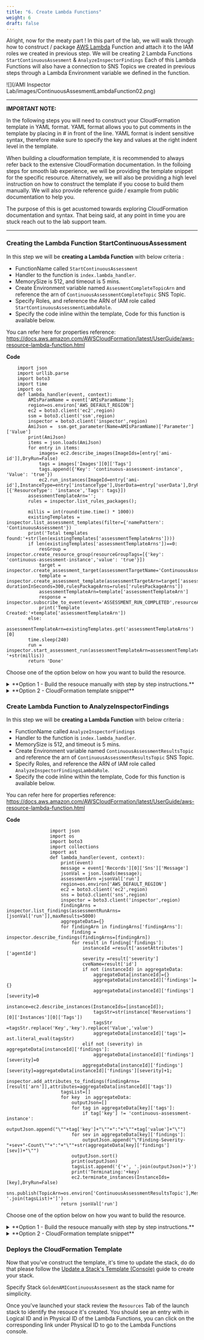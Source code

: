 ```yaml
---
title: "6. Create Lambda Functions"
weight: 6
draft: false
---
```


Alright, now for the meaty part !
In this part of the lab, we will walk through how to construct / package [AWS Lambda](https://docs.aws.amazon.com/lambda/latest/dg/welcome.html) Function and attach it to the IAM roles we created in previous step. We will be creating 2 Lambda Functions `StartContinuousAssesment` & `AnalyzeInspectorFindings` Each of this Lambda Functions will also have a connection to SNS Topics we created in previous steps through a Lambda Environment variable we defined in the function.

![](/AMI Inspector Lab/images/ContinuousAssesmentLambdaFunction02.png)

---

**IMPORTANT NOTE:**

In the following steps you will need to construct your CloudFormation template in YAML format.
YAML format allows you to put comments in the template by placing in # in front of the line.
YAML format is indent sensitive syntax, therefore make sure to specify the key and values at the right indent level in the template.

When building a cloudformation template, it is recommended to always refer back to the extensive CloudFormation documentation.
In the folloing steps for smooth lab experience, we will be providing the template snippet for the specific resource.
Alternatively, we will also be providing a high level instruction on how to construct the template if you coose to build them manually. We will also provide reference guide / example from public documentation to help you. 
    
The purpose of this is get acustomed towards exploring CloudFormation documentation and syntax.
That being said, at any point in time you are stuck reach out to the lab support team.

---

### Creating the Lambda Function StartContinuousAssessment

In this step we will be **creating a Lambda Function** with below criteria :
    
* FunctionName called `StartContinuousAssessment`
* Handler to the function is `index.lambda_handler`.
* MemorySize is 512, and timeout is 5 mins.
* Create Environment variable named `AssesmentCompleteTopicArn` and reference the arn of `ContinuousAssessmentCompleteTopic` SNS Topic.
* Specify Roles, and reference the ARN of IAM role called `StartContinuousAssessmentLambdaRole`.
* Specify the code inline within the template, Code for this function is available below.

You can refer here for properties reference: https://docs.aws.amazon.com/AWSCloudFormation/latest/UserGuide/aws-resource-lambda-function.html


**Code**

```
    import json
    import urllib.parse
    import boto3
    import time
    import os
    def lambda_handler(event, context):
        AMIsParamName = event['AMIsParamName'];
        region=os.environ['AWS_DEFAULT_REGION']
        ec2 = boto3.client('ec2',region)
        ssm = boto3.client('ssm',region)
        inspector = boto3.client('inspector',region)
        AmiJson =  ssm.get_parameter(Name=AMIsParamName)['Parameter']['Value']
        print(AmiJson)
        items = json.loads(AmiJson)
        for entry in items:
            images= ec2.describe_images(ImageIds=[entry['ami-id']],DryRun=False)
            tags = images['Images'][0]['Tags']
            tags.append({'Key': 'continuous-assessment-instance', 'Value': 'true'})
            ec2.run_instances(ImageId=entry['ami-id'],InstanceType=entry['instanceType'],UserData=entry['userData'],DryRun=False,MaxCount=1,MinCount=1,TagSpecifications=[{'ResourceType': 'instance','Tags': tags}])
        assessmentTemplateArn='';
        rules = inspector.list_rules_packages();
        
        millis = int(round(time.time() * 1000))
        existingTemplates = inspector.list_assessment_templates(filter={'namePattern': 'ContinuousAssessment'})
        print('Total templates found:'+str(len(existingTemplates['assessmentTemplateArns'])))
        if len(existingTemplates['assessmentTemplateArns'])==0:
            resGroup = inspector.create_resource_group(resourceGroupTags=[{'key': 'continuous-assessment-instance','value': 'true'}])
            target = inspector.create_assessment_target(assessmentTargetName='ContinuousAssessment',resourceGroupArn=resGroup['resourceGroupArn'])
            template = inspector.create_assessment_template(assessmentTargetArn=target['assessmentTargetArn'],assessmentTemplateName='ContinuousAssessment', durationInSeconds=300,rulesPackageArns=rules['rulesPackageArns'])
            assessmentTemplateArn=template['assessmentTemplateArn']
            response = inspector.subscribe_to_event(event='ASSESSMENT_RUN_COMPLETED',resourceArn=template['assessmentTemplateArn'],topicArn=os.environ['AssesmentCompleteTopicArn']) 
            print('Template Created:'+template['assessmentTemplateArn'])
        else:
            assessmentTemplateArn=existingTemplates.get('assessmentTemplateArns')[0]
        time.sleep(240)
        run = inspector.start_assessment_run(assessmentTemplateArn=assessmentTemplateArn,assessmentRunName='ContinuousAssessment'+'-'+str(millis))
        return 'Done'
```



Choose one of the option below on how you want to build the resource.

<details><summary>**Option 1 - Build the resouce manually with step by step instructions.**</summary>
<p>    

* Open your notepad / text editor, edit the file named  `GoldenAMIContinuousAssesment.yml`.
* Right under the previous resource, still inside the `Resources:` section do the following.
* Create a resource named `StartContinuousAssessmentLambdaFunction` of type `AWS::Lambda::Function`.
* Under `Properties` section create `FunctionName` with `StartContinuousAssessment` as the value.
* Under `Properties` create `Handler` with `index.lambda_handler` as the value.
* Under `Properties` create `MemorySize` with `512` as the value.
* Under `Properties` create `Runtime` with `python3.6` as the value.
* Under `Properties` create `Timeout` with `300` as the value.
* Under `Properties` create `Environment` under it, following after that, create `Variables` under `Environment`.
    * Under `Variables` then create a key called `AssesmentCompleteTopicArn` and reference the value `ContinuousAssessmentCompleteTopic` using !Ref intrinsic function. Reference: https://docs.aws.amazon.com/AWSCloudFormation/latest/UserGuide/intrinsic-function-reference-ref.html
* In the `Properties` section create a `Role` property and using the !GetAtt intrinsic function reference the IAM role Arn you created in previous step called `StartContinuousAssessmentLambdaRole` Reference: https://docs.aws.amazon.com/AWSCloudFormation/latest/UserGuide/intrinsic-function-reference-getatt.html
* In the `Properties` section create a `Code` property and specify the lambda function code using in line code, copu & paste below. To place in multiple line, in yaml you can use the | sign then place the remaining code below it. Example : https://aws.amazon.com/blogs/infrastructure-and-automation/deploying-aws-lambda-functions-using-aws-cloudformation-the-portable-way/

</p>
</details>

<details><summary>**Option 2 - CloudFormation template snippet**</summary>

**READ >>** Below snippet must be specified within `Resources:` section of the cloudformation template.

```
  StartContinuousAssessmentLambdaFunction: 
    Properties: 
      Code: 
        ZipFile: |
            import json
            import urllib.parse
            import boto3
            import time
            import os
            def lambda_handler(event, context):
                AMIsParamName = event['AMIsParamName'];
                region=os.environ['AWS_DEFAULT_REGION']
                ec2 = boto3.client('ec2',region)
                ssm = boto3.client('ssm',region)
                inspector = boto3.client('inspector',region)
                AmiJson =  ssm.get_parameter(Name=AMIsParamName)['Parameter']['Value']
                print(AmiJson)
                items = json.loads(AmiJson)
                for entry in items:
                    images= ec2.describe_images(ImageIds=[entry['ami-id']],DryRun=False)
                    tags = images['Images'][0]['Tags']
                    tags.append({'Key': 'continuous-assessment-instance', 'Value': 'true'})
                    ec2.run_instances(ImageId=entry['ami-id'],InstanceType=entry['instanceType'],UserData=entry['userData'],DryRun=False,MaxCount=1,MinCount=1,TagSpecifications=[{'ResourceType': 'instance','Tags': tags}])
                assessmentTemplateArn='';
                rules = inspector.list_rules_packages();
                
                millis = int(round(time.time() * 1000))
                existingTemplates = inspector.list_assessment_templates(filter={'namePattern': 'ContinuousAssessment'})
                print('Total templates found:'+str(len(existingTemplates['assessmentTemplateArns'])))
                if len(existingTemplates['assessmentTemplateArns'])==0:
                    resGroup = inspector.create_resource_group(resourceGroupTags=[{'key': 'continuous-assessment-instance','value': 'true'}])
                    target = inspector.create_assessment_target(assessmentTargetName='ContinuousAssessment',resourceGroupArn=resGroup['resourceGroupArn'])
                    template = inspector.create_assessment_template(assessmentTargetArn=target['assessmentTargetArn'],assessmentTemplateName='ContinuousAssessment', durationInSeconds=300,rulesPackageArns=rules['rulesPackageArns'])
                    assessmentTemplateArn=template['assessmentTemplateArn']
                    response = inspector.subscribe_to_event(event='ASSESSMENT_RUN_COMPLETED',resourceArn=template['assessmentTemplateArn'],topicArn=os.environ['AssesmentCompleteTopicArn']) 
                    print('Template Created:'+template['assessmentTemplateArn'])
                else:
                    assessmentTemplateArn=existingTemplates.get('assessmentTemplateArns')[0]
                time.sleep(240)
                run = inspector.start_assessment_run(assessmentTemplateArn=assessmentTemplateArn,assessmentRunName='ContinuousAssessment'+'-'+str(millis))
                return 'Done'
      Environment: 
        Variables: 
          AssesmentCompleteTopicArn: !Ref "ContinuousAssessmentCompleteTopic"
      Handler: index.lambda_handler
      MemorySize: 512
      Role: !GetAtt "StartContinuousAssessmentLambdaRole.Arn"
      Runtime: python3.6
      Timeout: 300
      FunctionName: "StartContinuousAssessment"
    Type: "AWS::Lambda::Function"
```

</details>


### Create Lambda Function to AnalyzeInspectorFindings


In this step we will be **creating a Lambda Function** with below criteria :
    
* FunctionName called `AnalyzeInspectorFindings`
* Handler to the function is `index.lambda_handler`.
* MemorySize is 512, and timeout is 5 mins.
* Create Environment variable named `ContinuousAssessmentResultsTopic` and reference the arn of `ContinuousAssessmentResultsTopic` SNS Topic.
* Specify Roles, and reference the ARN of IAM role called `AnalyzeInspectorFindingsLambdaRole`.
* Specify the code inline within the template, Code for this function is available below.

You can refer here for properties reference: https://docs.aws.amazon.com/AWSCloudFormation/latest/UserGuide/aws-resource-lambda-function.html


**Code** 

```
                import json 
                import os
                import boto3
                import collections
                import ast
                def lambda_handler(event, context): 
                    print(event)
                    message = event['Records'][0]['Sns']['Message'] 
                    jsonVal = json.loads(message);
                    assessmentArn =jsonVal['run']  
                    region=os.environ['AWS_DEFAULT_REGION']
                    ec2 = boto3.client('ec2',region) 
                    sns = boto3.client('sns',region) 
                    inspector = boto3.client('inspector',region) 
                    findingArns = inspector.list_findings(assessmentRunArns=[jsonVal['run']],maxResults=5000)
                    aggregateData={}
                    for findingArn in findingArns['findingArns']:
                        finding = inspector.describe_findings(findingArns=[findingArn]) 
                        for result in finding['findings']: 
                            instanceId =result['assetAttributes']['agentId']
                            severity =result['severity']
                            cveName=result['id']
                            if not (instanceId) in aggregateData:
                                aggregateData[instanceId]={}
                                aggregateData[instanceId]['findings']={}
                                aggregateData[instanceId]['findings'][severity]=0
                                instance=ec2.describe_instances(InstanceIds=[instanceId]);
                                tagsStr=str(instance['Reservations'][0]['Instances'][0]['Tags']) 
                                tagsStr =tagsStr.replace('Key','key').replace('Value','value')  
                                aggregateData[instanceId]['tags']= ast.literal_eval(tagsStr)
                            elif not (severity) in aggregateData[instanceId]['findings']:
                                aggregateData[instanceId]['findings'][severity]=0
                            aggregateData[instanceId]['findings'][severity]=aggregateData[instanceId]['findings'][severity]+1; 
                            inspector.add_attributes_to_findings(findingArns=[result['arn']],attributes=aggregateData[instanceId]['tags'])
                    tagsList=[]
                    for key  in aggregateData: 
                        outputJson=[] 
                        for tag in aggregateData[key]['tags']:
                            if tag['key'] != 'continuous-assessment-instance':
                                outputJson.append("\""+tag['key']+"\""+":"+"\""+tag['value']+"\"")
                        for sev in aggregateData[key]['findings']:
                            outputJson.append("\"Finding-Severity-"+sev+"-Count\""+":"+"\""+str(aggregateData[key]['findings'][sev])+"\"")
                        outputJson.sort()
                        print(outputJson)
                        tagsList.append('{'+', '.join(outputJson)+'}')
                        print('Terminating:'+key)
                        ec2.terminate_instances(InstanceIds=[key],DryRun=False)
                    sns.publish(TopicArn=os.environ['ContinuousAssessmentResultsTopic'],Message='['+', '.join(tagsList)+']')
                    return jsonVal['run']
```

Choose one of the option below on how you want to build the resource.

<details><summary>**Option 1 - Build the resouce manually with step by step instructions.**</summary>
<p>    

* Open your notepad / text editor, edit the file named  `GoldenAMIContinuousAssesment.yml`.
* Right under the previous resource, still inside the `Resources:` section do the following.
* Create a resource named `AnalyzeInspectorFindingsLambdaFunction` of type `AWS::Lambda::Function`.
* Under `Properties` section create `FunctionName` with `AnalyzeInspectorFindings` as the value.
* Under `Properties` create `Handler` with `index.lambda_handler` as the value.
* Under `Properties` create `MemorySize` with `512` as the value.
* Under `Properties` create `Runtime` with `python3.6` as the value.
* Under `Properties` create `Timeout` with `300` as the value.
* Under `Properties` create `Environment` under it, following after that, create `Variables` under `Environment`.
    * Under `Variables` then create a key called `ContinuousAssessmentResultsTopic` and reference the value `ContinuousAssessmentResultsTopic` using !Ref intrinsic function. Reference: https://docs.aws.amazon.com/AWSCloudFormation/latest/UserGuide/intrinsic-function-reference-ref.html
* In the `Properties` section create a `Role` property and using the !GetAtt intrinsic function reference the IAM role Arn you created in previous step called `AnalyzeInspectorFindingsLambdaRole` Reference: https://docs.aws.amazon.com/AWSCloudFormation/latest/UserGuide/intrinsic-function-reference-getatt.html
* In the `Properties` section create a `Code` property and specify the lambda function code using in line code, copu & paste below. To place in multiple line, in yaml you can use the | sign then place the remaining code below it. Example : https://aws.amazon.com/blogs/infrastructure-and-automation/deploying-aws-lambda-functions-using-aws-cloudformation-the-portable-way/

</p>
</details>

 
<details><summary>**Option 2 - CloudFormation template snippet**</summary>

**READ >>** Below snippet must be specified within `Resources:` section of the cloudformation template.


```
  AnalyzeInspectorFindingsLambdaFunction: 
    Properties: 
      Code: 
        ZipFile: |
            import json 
            import os
            import boto3
            import collections
            import ast
            def lambda_handler(event, context):
                print(event) 
                message = event['Records'][0]['Sns']['Message'] 
                jsonVal = json.loads(message);
                assessmentArn =jsonVal['run']  
                region=os.environ['AWS_DEFAULT_REGION']
                ec2 = boto3.client('ec2',region) 
                sns = boto3.client('sns',region) 
                inspector = boto3.client('inspector',region) 
                findingArns = inspector.list_findings(assessmentRunArns=[jsonVal['run']],maxResults=5000)
                aggregateData={}
                for findingArn in findingArns['findingArns']:
                    finding = inspector.describe_findings(findingArns=[findingArn]) 
                    for result in finding['findings']: 
                        instanceId =result['assetAttributes']['agentId']
                        severity =result['severity']
                        cveName=result['id']
                        if not (instanceId) in aggregateData:
                            aggregateData[instanceId]={}
                            aggregateData[instanceId]['findings']={}
                            aggregateData[instanceId]['findings'][severity]=0
                            instance=ec2.describe_instances(InstanceIds=[instanceId]);
                            tagsStr=str(instance['Reservations'][0]['Instances'][0]['Tags']) 
                            tagsStr =tagsStr.replace('Key','key').replace('Value','value')  
                            aggregateData[instanceId]['tags']= ast.literal_eval(tagsStr)
                        elif not (severity) in aggregateData[instanceId]['findings']:
                            aggregateData[instanceId]['findings'][severity]=0
                        aggregateData[instanceId]['findings'][severity]=aggregateData[instanceId]['findings'][severity]+1; 
                        inspector.add_attributes_to_findings(findingArns=[result['arn']],attributes=aggregateData[instanceId]['tags'])
                tagsList=[]
                for key  in aggregateData: 
                    outputJson=[] 
                    for tag in aggregateData[key]['tags']:
                        if tag['key'] != 'continuous-assessment-instance':
                            outputJson.append("\""+tag['key']+"\""+":"+"\""+tag['value']+"\"")
                    for sev in aggregateData[key]['findings']:
                        outputJson.append("\"Finding-Severity-"+sev+"-Count\""+":"+"\""+str(aggregateData[key]['findings'][sev])+"\"")
                    outputJson.sort()
                    print(outputJson)
                    tagsList.append('{'+', '.join(outputJson)+'}')
                    print('Terminating:'+key)
                    ec2.terminate_instances(InstanceIds=[key],DryRun=False)
                sns.publish(TopicArn=os.environ['ContinuousAssessmentResultsTopic'],Message='['+', '.join(tagsList)+']')
                return jsonVal['run']
      Environment: 
        Variables: 
          ContinuousAssessmentResultsTopic: !Ref "ContinuousAssessmentResultsTopic"
      Handler: index.lambda_handler
      MemorySize: 512
      Role: !GetAtt "AnalyzeInspectorFindingsLambdaRole.Arn"
      Runtime: python3.6
      Timeout: 300
      FunctionName: "AnalyzeInspectorFindings"
    Type: "AWS::Lambda::Function"
```
</details>

### Deploys the CloudFormation Template

Now that you've construct the template, it's time to update the stack, do do that please follow the [Update a Stack's Template (Console)](https://docs.aws.amazon.com/AWSCloudFormation/latest/UserGuide/using-cfn-updating-stacks-get-template.html#using-cfn-updating-stacks-get-stack.CON) guide to create your stack.

Specify Stack `GoldenAMIContinuousAssesment` as the stack name for simplicity.

Once you've launched your stack review the `Resources` Tab of the launch stack to identify the resouce it's created. You should see an entry with in Logical ID and in Physical ID of the Lambda Functions, you can click on the corresponding link under Physical ID to go to the Lambda Functions console.